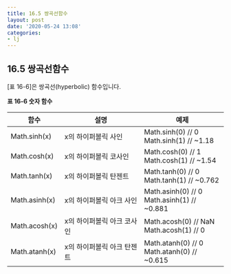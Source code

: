 ```yaml
---
title: 16.5 쌍곡선함수
layout: post
date: '2020-05-24 13:08'
categories:
- lj
---
```


## 16.5 쌍곡선함수

[표 16-6]은 쌍곡선(hyperbolic) 함수입니다.

**표 16-6 숫자 함수**

|함수|설명|예제|
|----|----|----|
|Math.sinh(x)|x의 하이퍼볼릭 사인|Math.sinh(0) // 0 <br> Math.sinh(1) // ~1.18|
|Math.cosh(x)|x의 하이퍼볼릭 코사인|Math.cosh(0) // 1 <br> Math.cosh(1) // ~1.54|
|Math.tanh(x)|x의 하이퍼볼릭 탄젠트|Math.tanh(0) // 0 <br> Math.tanh(1) // ~0.762|
|Math.asinh(x)|x의 하이퍼볼릭 아크 사인|Math.asinh(0) // 0 <br> Math.asinh(1) // ~0.881|
|Math.acosh(x)|x의 하이퍼볼릭 아크 코사인|Math.acosh(0) // NaN <br> Math.acosh(1) // 0|
|Math.atanh(x)|x의 하이퍼볼릭 아크 탄젠트|Math.atanh(0) // 0 <br> Math.atanh(0) // ~0.615|